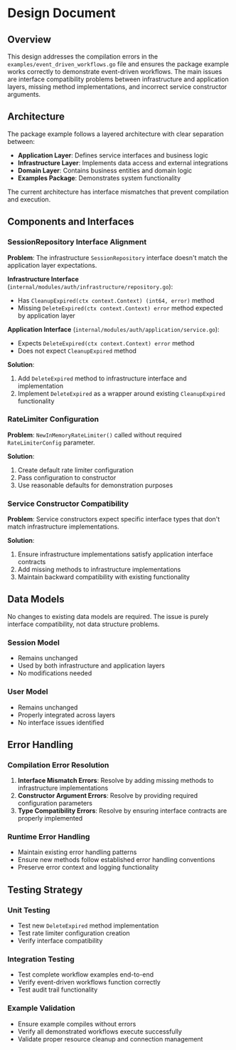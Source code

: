 # Design Document

## Overview

This design addresses the compilation errors in the `examples/event_driven_workflows.go` file and ensures the package example works correctly to demonstrate event-driven workflows. The main issues are interface compatibility problems between infrastructure and application layers, missing method implementations, and incorrect service constructor arguments.

## Architecture

The package example follows a layered architecture with clear separation between:

- **Application Layer**: Defines service interfaces and business logic
- **Infrastructure Layer**: Implements data access and external integrations  
- **Domain Layer**: Contains business entities and domain logic
- **Examples Package**: Demonstrates system functionality

The current architecture has interface mismatches that prevent compilation and execution.

## Components and Interfaces

### SessionRepository Interface Alignment

**Problem**: The infrastructure `SessionRepository` interface doesn't match the application layer expectations.

**Infrastructure Interface** (`internal/modules/auth/infrastructure/repository.go`):
- Has `CleanupExpired(ctx context.Context) (int64, error)` method
- Missing `DeleteExpired(ctx context.Context) error` method expected by application layer

**Application Interface** (`internal/modules/auth/application/service.go`):
- Expects `DeleteExpired(ctx context.Context) error` method
- Does not expect `CleanupExpired` method

**Solution**: 
1. Add `DeleteExpired` method to infrastructure interface and implementation
2. Implement `DeleteExpired` as a wrapper around existing `CleanupExpired` functionality

### RateLimiter Configuration

**Problem**: `NewInMemoryRateLimiter()` called without required `RateLimiterConfig` parameter.

**Solution**: 
1. Create default rate limiter configuration
2. Pass configuration to constructor
3. Use reasonable defaults for demonstration purposes
### Service Constructor Compatibility

**Problem**: Service constructors expect specific interface types that don't match infrastructure implementations.

**Solution**:
1. Ensure infrastructure implementations satisfy application interface contracts
2. Add missing methods to infrastructure implementations
3. Maintain backward compatibility with existing functionality

## Data Models

No changes to existing data models are required. The issue is purely interface compatibility, not data structure problems.

### Session Model
- Remains unchanged
- Used by both infrastructure and application layers
- No modifications needed

### User Model  
- Remains unchanged
- Properly integrated across layers
- No interface issues identified

## Error Handling

### Compilation Error Resolution
1. **Interface Mismatch Errors**: Resolve by adding missing methods to infrastructure implementations
2. **Constructor Argument Errors**: Resolve by providing required configuration parameters
3. **Type Compatibility Errors**: Resolve by ensuring interface contracts are properly implemented

### Runtime Error Handling
- Maintain existing error handling patterns
- Ensure new methods follow established error handling conventions
- Preserve error context and logging functionality

## Testing Strategy

### Unit Testing
- Test new `DeleteExpired` method implementation
- Test rate limiter configuration creation
- Verify interface compatibility

### Integration Testing  
- Test complete workflow examples end-to-end
- Verify event-driven workflows function correctly
- Test audit trail functionality

### Example Validation
- Ensure example compiles without errors
- Verify all demonstrated workflows execute successfully
- Validate proper resource cleanup and connection management